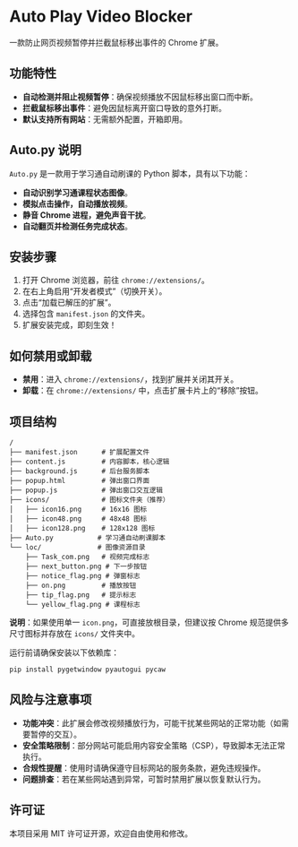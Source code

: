 # Auto Play Video Blocker

一款防止网页视频暂停并拦截鼠标移出事件的 Chrome 扩展。

## 功能特性
- **自动检测并阻止视频暂停**：确保视频播放不因鼠标移出窗口而中断。
- **拦截鼠标移出事件**：避免因鼠标离开窗口导致的意外打断。
- **默认支持所有网站**：无需额外配置，开箱即用。

## Auto.py 说明
`Auto.py` 是一款用于学习通自动刷课的 Python 脚本，具有以下功能：
- **自动识别学习通课程状态图像**。
- **模拟点击操作，自动播放视频**。
- **静音 Chrome 进程，避免声音干扰**。
- **自动翻页并检测任务完成状态**。

## 安装步骤
1. 打开 Chrome 浏览器，前往 `chrome://extensions/`。
2. 在右上角启用“开发者模式”（切换开关）。
3. 点击“加载已解压的扩展”。
4. 选择包含 `manifest.json` 的文件夹。
5. 扩展安装完成，即刻生效！

## 如何禁用或卸载
- **禁用**：进入 `chrome://extensions/`，找到扩展并关闭其开关。
- **卸载**：在 `chrome://extensions/` 中，点击扩展卡片上的“移除”按钮。

## 项目结构
```
/
├── manifest.json      # 扩展配置文件
├── content.js         # 内容脚本，核心逻辑
├── background.js      # 后台服务脚本
├── popup.html         # 弹出窗口界面
├── popup.js           # 弹出窗口交互逻辑
├── icons/             # 图标文件夹（推荐）
│   ├── icon16.png     # 16x16 图标
│   ├── icon48.png     # 48x48 图标
│   ├── icon128.png    # 128x128 图标
├── Auto.py           # 学习通自动刷课脚本
└── loc/              # 图像资源目录
    ├── Task_com.png   # 视频完成标志
    ├── next_button.png # 下一步按钮
    ├── notice_flag.png # 弹窗标志
    ├── on.png         # 播放按钮
    ├── tip_flag.png   # 提示标志
    └── yellow_flag.png # 课程标志
```

**说明**：如果使用单一 `icon.png`，可直接放根目录，但建议按 Chrome 规范提供多尺寸图标并存放在 `icons/` 文件夹中。

运行前请确保安装以下依赖库：
```bash
pip install pygetwindow pyautogui pycaw
```

## 风险与注意事项
- **功能冲突**：此扩展会修改视频播放行为，可能干扰某些网站的正常功能（如需要暂停的交互）。
- **安全策略限制**：部分网站可能启用内容安全策略（CSP），导致脚本无法正常执行。
- **合规性提醒**：使用时请确保遵守目标网站的服务条款，避免违规操作。
- **问题排查**：若在某些网站遇到异常，可暂时禁用扩展以恢复默认行为。

## 许可证
本项目采用 MIT 许可证开源，欢迎自由使用和修改。